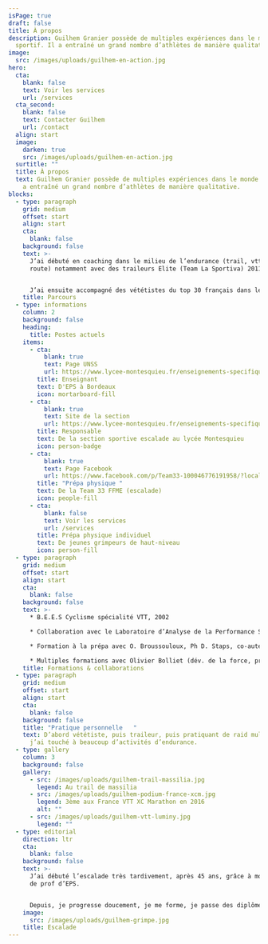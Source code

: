 ```yaml
---
isPage: true
draft: false
title: À propos
description: Guilhem Granier possède de multiples expériences dans le monde
  sportif. Il a entraîné un grand nombre d’athlètes de manière qualitative.
image:
  src: /images/uploads/guilhem-en-action.jpg
hero:
  cta:
    blank: false
    text: Voir les services
    url: /services
  cta_second:
    blank: false
    text: Contacter Guilhem
    url: /contact
  align: start
  image:
    darken: true
    src: /images/uploads/guilhem-en-action.jpg
  surtitle: ""
  title: À propos
  text: Guilhem Granier possède de multiples expériences dans le monde sportif. Il
    a entraîné un grand nombre d’athlètes de manière qualitative.
blocks:
  - type: paragraph
    grid: medium
    offset: start
    align: start
    cta:
      blank: false
    background: false
    text: >-
      J’ai débuté en coaching dans le milieu de l’endurance (trail, vtt, vélo
      route) notamment avec des traileurs Elite (Team La Sportiva) 2011/2014.


      J’ai ensuite accompagné des vététistes du top 30 français dans leur planification et le suivi de leur préparation.
    title: Parcours
  - type: informations
    column: 2
    background: false
    heading:
      title: Postes actuels
    items:
      - cta:
          blank: true
          text: Page UNSS
          url: https://www.lycee-montesquieu.fr/enseignements-specifiques/unss
        title: Enseignant
        text: D'EPS à Bordeaux
        icon: mortarboard-fill
      - cta:
          blank: true
          text: Site de la section
          url: https://www.lycee-montesquieu.fr/enseignements-specifiques/section-sportive-escalade
        title: Responsable
        text: De la section sportive escalade au lycée Montesquieu
        icon: person-badge
      - cta:
          blank: true
          text: Page Facebook
          url: https://www.facebook.com/p/Team33-100046776191958/?locale=fr_FR
        title: "Prépa physique "
        text: De la Team 33 FFME (escalade)
        icon: people-fill
      - cta:
          blank: false
          text: Voir les services
          url: /services
        title: Prépa physique individuel
        text: De jeunes grimpeurs de haut-niveau
        icon: person-fill
  - type: paragraph
    grid: medium
    offset: start
    align: start
    cta:
      blank: false
    background: false
    text: >-
      * B.E.E.S Cyclisme spécialité VTT, 2002 

      * Collaboration avec le Laboratoire d’Analyse de la Performance Sportive de Besançon avec William Bertucci (sous la direction de Frédéric Grappe) 2002

      * Formation à la prépa avec O. Broussouloux, Ph D. Staps, co-auteur du livre « Escalade & Performance » 2021

      * Multiples formations avec Olivier Bolliet (dév. de la force, profilage, prévention épaule, ratios de force)
    title: Formations & collaborations
  - type: paragraph
    grid: medium
    offset: start
    align: start
    cta:
      blank: false
    background: false
    title: "Pratique personnelle   "
    text: D’abord vététiste, puis traileur, puis pratiquant de raid multi-sports …
      j’ai touché à beaucoup d’activités d’endurance.
  - type: gallery
    column: 3
    background: false
    gallery:
      - src: /images/uploads/guilhem-trail-massilia.jpg
        legend: Au trail de massilia
      - src: /images/uploads/guilhem-podium-france-xcm.jpg
        legend: 3ème aux France VTT XC Marathon en 2016
        alt: ""
      - src: /images/uploads/guilhem-vtt-luminy.jpg
        legend: ""
  - type: editorial
    direction: ltr
    cta:
      blank: false
    background: false
    text: >-
      J’ai débuté l’escalade très tardivement, après 45 ans, grâce à mon métier
      de prof d’EPS. 


      Depuis, je progresse doucement, je me forme, je passe des diplômes et je m’acculture peu à peu à cette activité que j’apprécie énormément, même si elle n’est pas du tout dans ma filière.
    image:
      src: /images/uploads/guilhem-grimpe.jpg
    title: Escalade
---
```

